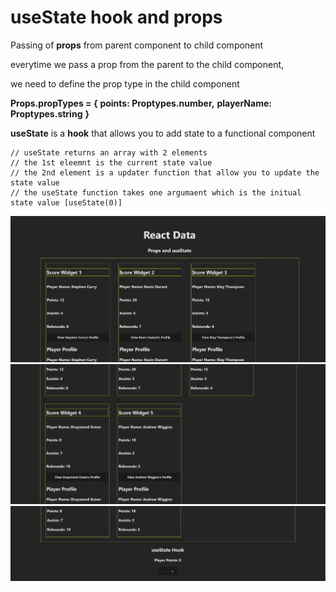 
# useState hook and props  

Passing of **props** from parent component to child component  

everytime we pass a prop from the parent to the child component, 

we need to define the prop type in the child component  

**Props.propTypes = {**
     **points: Proptypes.number,**
     **playerName: Proptypes.string**
 **}**  

**useState** is a **hook** that allows you to add state to a functional component  

    // useState returns an array with 2 elements
    // the 1st eleemnt is the current state value
    // the 2nd element is a updater function that allow you to update the state value
    // the useState function takes one argumaent which is the initual state value [useState(0)]

![Screenshot](./src/images/part1.png)
![Screenshot](./src/images/part2.png)
![Screenshot](./src/images/part3.png)